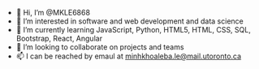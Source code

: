 - 👋 Hi, I’m @MKLE6868
- 👀 I’m interested in software and web development and data science
- 🌱 I’m currently learning JavaScript, Python, HTML5, HTML, CSS, SQL, Bootstrap, React, Angular
- 💞️ I’m looking to collaborate on projects and teams
- 📫 I can be reached by emaul at minhkhoaleba.le@mail.utoronto.ca

<!---
MKLE6868/MKLE6868 is a ✨ special ✨ repository because its `README.md` (this file) appears on your GitHub profile.
You can click the Preview link to take a look at your changes.
--->
